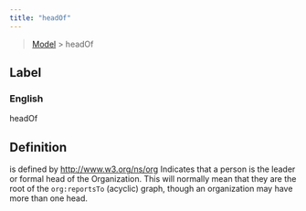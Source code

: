 ```yaml
---
title: "headOf"
---
```


> [Model](./../) > headOf

## Label

### English
headOf


## Definition
is defined by http://www.w3.org/ns/org Indicates that a person is the leader or formal head of the Organization. This will normally mean that they are the root of the `org:reportsTo` (acyclic) graph, though an organization may have more than one head. 


    
